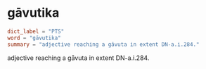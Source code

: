 # gāvutika

``` toml
dict_label = "PTS"
word = "gāvutika"
summary = "adjective reaching a gāvuta in extent DN-a.i.284."
```

adjective reaching a gāvuta in extent DN\-a.i.284.

